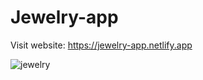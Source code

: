 # Jewelry-app

Visit website: https://jewelry-app.netlify.app

![jewelry](https://user-images.githubusercontent.com/72465847/152359359-01569c91-663d-44da-bdf5-ae5a49ee959c.png)

